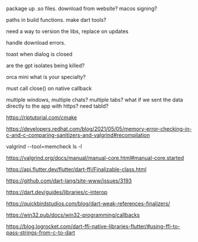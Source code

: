 package up .so files. download from website? macos signing?

paths in build functions. make dart tools?

need a way to version the libs, replace on updates

handle download errors.

toast when dialog is closed

are the gpt isolates being killed?

orca mini what is your specialty?

must call close() on native callback

multiple windows, multiple chats? multiple tabs?
what if we sent the data directly to the app with https? need tabId?

https://riptutorial.com/cmake

https://developers.redhat.com/blog/2021/05/05/memory-error-checking-in-c-and-c-comparing-sanitizers-and-valgrind#recompilation

valgrind --tool=memcheck ls -l

https://valgrind.org/docs/manual/manual-core.html#manual-core.started

https://api.flutter.dev/flutter/dart-ffi/Finalizable-class.html

https://github.com/dart-lang/site-www/issues/3193

https://dart.dev/guides/libraries/c-interop

https://quickbirdstudios.com/blog/dart-weak-references-finalizers/

https://win32.pub/docs/win32-programming/callbacks

https://blog.logrocket.com/dart-ffi-native-libraries-flutter/#using-ffi-to-pass-strings-from-c-to-dart
